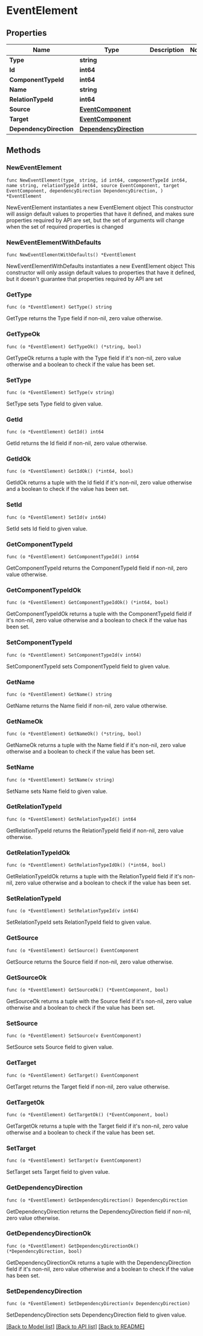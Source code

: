 # EventElement

## Properties

Name | Type | Description | Notes
------------ | ------------- | ------------- | -------------
**Type** | **string** |  | 
**Id** | **int64** |  | 
**ComponentTypeId** | **int64** |  | 
**Name** | **string** |  | 
**RelationTypeId** | **int64** |  | 
**Source** | [**EventComponent**](EventComponent.md) |  | 
**Target** | [**EventComponent**](EventComponent.md) |  | 
**DependencyDirection** | [**DependencyDirection**](DependencyDirection.md) |  | 

## Methods

### NewEventElement

`func NewEventElement(type_ string, id int64, componentTypeId int64, name string, relationTypeId int64, source EventComponent, target EventComponent, dependencyDirection DependencyDirection, ) *EventElement`

NewEventElement instantiates a new EventElement object
This constructor will assign default values to properties that have it defined,
and makes sure properties required by API are set, but the set of arguments
will change when the set of required properties is changed

### NewEventElementWithDefaults

`func NewEventElementWithDefaults() *EventElement`

NewEventElementWithDefaults instantiates a new EventElement object
This constructor will only assign default values to properties that have it defined,
but it doesn't guarantee that properties required by API are set

### GetType

`func (o *EventElement) GetType() string`

GetType returns the Type field if non-nil, zero value otherwise.

### GetTypeOk

`func (o *EventElement) GetTypeOk() (*string, bool)`

GetTypeOk returns a tuple with the Type field if it's non-nil, zero value otherwise
and a boolean to check if the value has been set.

### SetType

`func (o *EventElement) SetType(v string)`

SetType sets Type field to given value.


### GetId

`func (o *EventElement) GetId() int64`

GetId returns the Id field if non-nil, zero value otherwise.

### GetIdOk

`func (o *EventElement) GetIdOk() (*int64, bool)`

GetIdOk returns a tuple with the Id field if it's non-nil, zero value otherwise
and a boolean to check if the value has been set.

### SetId

`func (o *EventElement) SetId(v int64)`

SetId sets Id field to given value.


### GetComponentTypeId

`func (o *EventElement) GetComponentTypeId() int64`

GetComponentTypeId returns the ComponentTypeId field if non-nil, zero value otherwise.

### GetComponentTypeIdOk

`func (o *EventElement) GetComponentTypeIdOk() (*int64, bool)`

GetComponentTypeIdOk returns a tuple with the ComponentTypeId field if it's non-nil, zero value otherwise
and a boolean to check if the value has been set.

### SetComponentTypeId

`func (o *EventElement) SetComponentTypeId(v int64)`

SetComponentTypeId sets ComponentTypeId field to given value.


### GetName

`func (o *EventElement) GetName() string`

GetName returns the Name field if non-nil, zero value otherwise.

### GetNameOk

`func (o *EventElement) GetNameOk() (*string, bool)`

GetNameOk returns a tuple with the Name field if it's non-nil, zero value otherwise
and a boolean to check if the value has been set.

### SetName

`func (o *EventElement) SetName(v string)`

SetName sets Name field to given value.


### GetRelationTypeId

`func (o *EventElement) GetRelationTypeId() int64`

GetRelationTypeId returns the RelationTypeId field if non-nil, zero value otherwise.

### GetRelationTypeIdOk

`func (o *EventElement) GetRelationTypeIdOk() (*int64, bool)`

GetRelationTypeIdOk returns a tuple with the RelationTypeId field if it's non-nil, zero value otherwise
and a boolean to check if the value has been set.

### SetRelationTypeId

`func (o *EventElement) SetRelationTypeId(v int64)`

SetRelationTypeId sets RelationTypeId field to given value.


### GetSource

`func (o *EventElement) GetSource() EventComponent`

GetSource returns the Source field if non-nil, zero value otherwise.

### GetSourceOk

`func (o *EventElement) GetSourceOk() (*EventComponent, bool)`

GetSourceOk returns a tuple with the Source field if it's non-nil, zero value otherwise
and a boolean to check if the value has been set.

### SetSource

`func (o *EventElement) SetSource(v EventComponent)`

SetSource sets Source field to given value.


### GetTarget

`func (o *EventElement) GetTarget() EventComponent`

GetTarget returns the Target field if non-nil, zero value otherwise.

### GetTargetOk

`func (o *EventElement) GetTargetOk() (*EventComponent, bool)`

GetTargetOk returns a tuple with the Target field if it's non-nil, zero value otherwise
and a boolean to check if the value has been set.

### SetTarget

`func (o *EventElement) SetTarget(v EventComponent)`

SetTarget sets Target field to given value.


### GetDependencyDirection

`func (o *EventElement) GetDependencyDirection() DependencyDirection`

GetDependencyDirection returns the DependencyDirection field if non-nil, zero value otherwise.

### GetDependencyDirectionOk

`func (o *EventElement) GetDependencyDirectionOk() (*DependencyDirection, bool)`

GetDependencyDirectionOk returns a tuple with the DependencyDirection field if it's non-nil, zero value otherwise
and a boolean to check if the value has been set.

### SetDependencyDirection

`func (o *EventElement) SetDependencyDirection(v DependencyDirection)`

SetDependencyDirection sets DependencyDirection field to given value.



[[Back to Model list]](../README.md#documentation-for-models) [[Back to API list]](../README.md#documentation-for-api-endpoints) [[Back to README]](../README.md)


